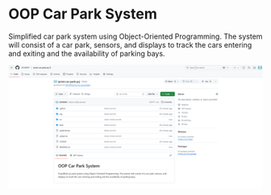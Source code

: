 # OOP Car Park System

Simplified car park system using Object-Oriented Programming. The system will consist of a car park, sensors, and displays to track the cars entering and exiting and the availability of parking bays.

![Initial commit](screenshots/image-of-github-after-push.png)